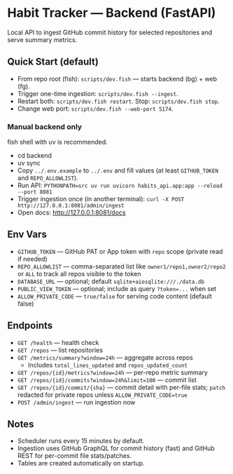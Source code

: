 # Habit Tracker — Backend (FastAPI)

Local API to ingest GitHub commit history for selected repositories and serve summary metrics.

## Quick Start (default)

- From repo root (fish): `scripts/dev.fish` — starts backend (bg) + web (fg).
- Trigger one-time ingestion: `scripts/dev.fish --ingest`.
- Restart both: `scripts/dev.fish restart`. Stop: `scripts/dev.fish stop`.
- Change web port: `scripts/dev.fish --web-port 5174`.

### Manual backend only

fish shell with uv is recommended.

- cd backend
- uv sync
- Copy `../.env.example` to `../.env` and fill values (at least `GITHUB_TOKEN` and `REPO_ALLOWLIST`).
- Run API: `PYTHONPATH=src uv run uvicorn habits_api.app:app --reload --port 8081`
- Trigger ingestion once (in another terminal): `curl -X POST http://127.0.0.1:8081/admin/ingest`
- Open docs: http://127.0.0.1:8081/docs

## Env Vars

- `GITHUB_TOKEN` — GitHub PAT or App token with `repo` scope (private read if needed)
- `REPO_ALLOWLIST` — comma-separated list like `owner1/repo1,owner2/repo2` or `ALL` to track all repos visible to the token
- `DATABASE_URL` — optional; default `sqlite+aiosqlite:///./data.db`
- `PUBLIC_VIEW_TOKEN` — optional; include as query `?token=...` when set
- `ALLOW_PRIVATE_CODE` — `true/false` for serving code content (default false)

## Endpoints

- `GET /health` — health check
- `GET /repos` — list repositories
- `GET /metrics/summary?window=24h` — aggregate across repos
  - Includes `total_lines_updated` and `repos_updated_count`
- `GET /repos/{id}/metrics?window=24h` — per-repo metric summary
- `GET /repos/{id}/commits?window=24h&limit=100` — commit list
- `GET /repos/{id}/commit/{sha}` — commit detail with per-file stats; `patch` redacted for private repos unless `ALLOW_PRIVATE_CODE=true`
- `POST /admin/ingest` — run ingestion now

## Notes

- Scheduler runs every 15 minutes by default.
- Ingestion uses GitHub GraphQL for commit history (fast) and GitHub REST for per-commit file stats/patches.
- Tables are created automatically on startup.
